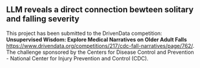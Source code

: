 ## LLM reveals a direct connection bewteen solitary and falling severity
This project has been submitted to the DrivenData competition: **Unsupervised Wisdom: Explore Medical Narratives on Older Adult Falls**  
https://www.drivendata.org/competitions/217/cdc-fall-narratives/page/762/.  
The challenge sponsored by the Centers for Disease Control and Prevention - National Center for Injury Prevention and Control (CDC).






